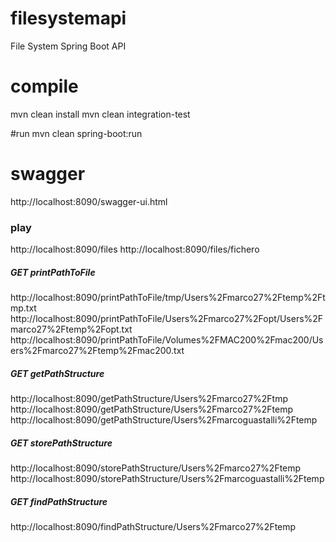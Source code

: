 # filesystemapi
File System Spring Boot API

# compile
mvn clean install
mvn clean integration-test

#run
mvn clean spring-boot:run

# swagger
http://localhost:8090/swagger-ui.html

### play
http://localhost:8090/files
http://localhost:8090/files/fichero

##### GET printPathToFile
http://localhost:8090/printPathToFile/tmp/Users%2Fmarco27%2Ftemp%2Ftmp.txt
http://localhost:8090/printPathToFile/Users%2Fmarco27%2Fopt/Users%2Fmarco27%2Ftemp%2Fopt.txt
http://localhost:8090/printPathToFile/Volumes%2FMAC200%2Fmac200/Users%2Fmarco27%2Ftemp%2Fmac200.txt

##### GET getPathStructure
http://localhost:8090/getPathStructure/Users%2Fmarco27%2Ftmp
http://localhost:8090/getPathStructure/Users%2Fmarco27%2Ftemp
http://localhost:8090/getPathStructure/Users%2Fmarcoguastalli%2Ftemp

##### GET storePathStructure
http://localhost:8090/storePathStructure/Users%2Fmarco27%2Ftemp
http://localhost:8090/storePathStructure/Users%2Fmarcoguastalli%2Ftemp

##### GET findPathStructure
http://localhost:8090/findPathStructure/Users%2Fmarco27%2Ftemp
